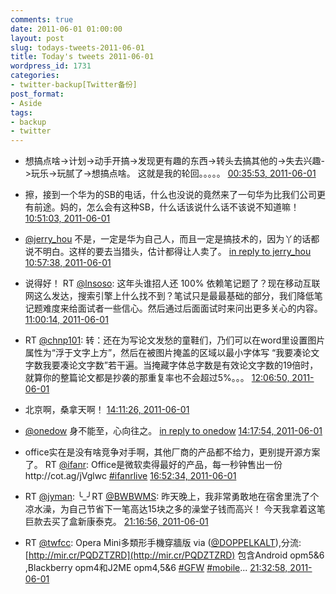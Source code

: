 ```yaml
---
comments: true
date: 2011-06-01 01:00:00
layout: post
slug: todays-tweets-2011-06-01
title: Today's tweets 2011-06-01
wordpress_id: 1731
categories:
- twitter-backup[Twitter备份]
post_format:
- Aside
tags:
- backup
- twitter
---
```





  * 想搞点啥->计划->动手开搞->发现更有趣的东西->转头去搞其他的->失去兴趣->玩乐->玩腻了->想搞点啥。 这就是我的轮回。。。。。 [00:35:53, 2011-06-01](http://twitter.com/gfrog/statuses/75601403330052096)





  * 擦，接到一个华为的SB的电话，什么也没说的竟然来了一句华为比我们公司更有前途。妈的，怎么会有这种SB，什么话该说什么话不该说不知道嘛！ [10:51:03, 2011-06-01](http://twitter.com/gfrog/statuses/75756215753375745)





  * [@jerry_hou](http://twitter.com/jerry_hou) 不是，一定是华为自己人，而且一定是搞技术的，因为丫的话都说不明白。这样的要去当猎头，估计都得让人卖了。 [in reply to jerry_hou](http://twitter.com/jerry_hou/statuses/75757139452375040) [10:57:38, 2011-06-01](http://twitter.com/gfrog/statuses/75757869739409408)





  * 说得好！ RT [@lnsoso](http://twitter.com/lnsoso): 这年头谁招人还 100% 依赖笔记题了？现在移动互联网这么发达，搜索引擎上什么找不到？笔试只是最最基础的部分，我们降低笔记题难度来给面试者一些信心。然后通过后面面试时来问出更多关心的内容。 [11:00:14, 2011-06-01](http://twitter.com/gfrog/statuses/75758526127017984)





  * RT [@chnp101](http://twitter.com/chnp101): 转：还在为写论文发愁的童鞋们，乃们可以在word里设置图片属性为“浮于文字上方”，然后在被图片掩盖的区域以最小字体写 “我要凑论文字数我要凑论文字数”若干遍。当掩藏字体总字数是有效论文字数的19倍时，就算你的整篇论文都是抄袭的那重复率也不会超过5%。。。 [12:06:50, 2011-06-01](http://twitter.com/gfrog/statuses/75775286268006401)





  * 北京啊，桑拿天啊！ [14:11:26, 2011-06-01](http://twitter.com/gfrog/statuses/75806641215381505)





  * [@onedow](http://twitter.com/onedow) 身不能至，心向往之。 [in reply to onedow](http://twitter.com/onedow/statuses/75807330322755584) [14:17:54, 2011-06-01](http://twitter.com/gfrog/statuses/75808270861877248)





  * office实在是没有啥竞争对手啊，其他厂商的产品都不给力，更别提开源方案了。 RT [@ifanr](http://twitter.com/ifanr): Office是微软卖得最好的产品，每一秒钟售出一份http://cot.ag/jVglwc [#ifanrlive](http://search.twitter.com/search?q=%23ifanrlive) [16:52:34, 2011-06-01](http://twitter.com/gfrog/statuses/75847191721287681)





  * RT [@jyman](http://twitter.com/jyman): ╰_╯RT [@BWBWMS](http://twitter.com/BWBWMS): 昨天晚上，我非常勇敢地在宿舍里洗了个凉水澡，为自己节省下一笔高达15块之多的澡堂子钱而高兴！
今天我拿着这笔巨款去买了盒新康泰克。 [21:16:56, 2011-06-01](http://twitter.com/gfrog/statuses/75913721326731264)





  * RT [@twfcc](http://twitter.com/twfcc): Opera Mini多類形手機穿牆版 via ([@DOPPELKALT](http://twitter.com/DOPPELKALT)),分流: [http://mir.cr/PQDZTZRD](http://mir.cr/PQDZTZRD) 包含Android opm5&6 ,Blackberry opm4和J2ME opm4,5&6 [#GFW](http://search.twitter.com/search?q=%23GFW) [#mobile](http://search.twitter.com/search?q=%23mobile)... [21:32:58, 2011-06-01](http://twitter.com/gfrog/statuses/75917756767281152)





